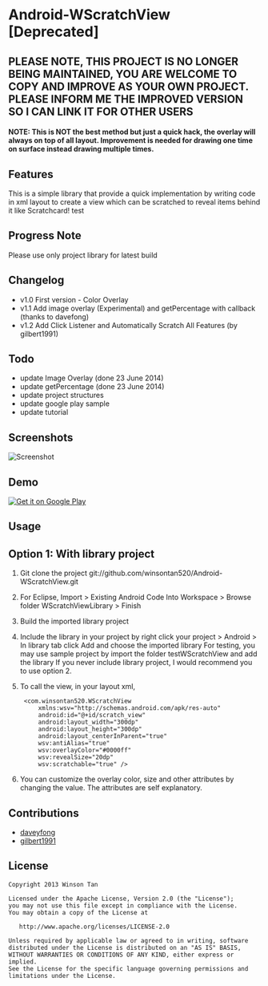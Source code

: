Android-WScratchView [Deprecated]
====================
## PLEASE NOTE, THIS PROJECT IS NO LONGER BEING MAINTAINED, YOU ARE WELCOME TO COPY AND IMPROVE AS YOUR OWN PROJECT. PLEASE INFORM ME THE IMPROVED VERSION SO I CAN LINK IT FOR OTHER USERS
#### NOTE: This is NOT the best method but just a quick hack, the overlay will always on top of all layout. Improvement is needed for drawing one time on surface instead drawing multiple times.

## Features
This is a simple library that provide a quick implementation by writing code in xml layout to create a view which can be scratched to reveal items behind it like Scratchcard! test

## Progress Note
Please use only project library for latest build

## Changelog
- v1.0 First version - Color Overlay
- v1.1 Add image overlay (Experimental) and getPercentage with callback (thanks to davefong)
- v1.2 Add Click Listener and Automatically Scratch All Features (by gilbert1991)

## Todo
- update Image Overlay (done 23 June 2014)
- update getPercentage (done 23 June 2014)
- update project structures
- update google play sample
- update tutorial

## Screenshots
![Screenshot](https://github.com/winsontan520/Android-WScratchView/raw/master/github_screenshot.png)

## Demo
[![Get it on Google Play](http://www.android.com/images/brand/get_it_on_play_logo_small.png)](https://play.google.com/store/apps/details?id=com.winsontan520.testwscratchview)

## Usage
## Option 1: With library project
1. Git clone the project git://github.com/winsontan520/Android-WScratchView.git
2. For Eclipse, Import > Existing Android Code Into Workspace > Browse folder WScratchViewLibrary > Finish
3. Build the imported library project
4. Include the library in your project by right click your project > Android > In library tab click Add and choose the imported library
For testing, you may use sample project by import the folder testWScratchView and add the library
If you never include library project, I would recommend you to use option 2.
5. To call the view, in your layout xml,
    
        <com.winsontan520.WScratchView
            xmlns:wsv="http://schemas.android.com/apk/res-auto"
            android:id="@+id/scratch_view"
            android:layout_width="300dp"
            android:layout_height="300dp"
            android:layout_centerInParent="true"
            wsv:antiAlias="true"
            wsv:overlayColor="#0000ff"
            wsv:revealSize="20dp"
            wsv:scratchable="true" />


6. You can customize the overlay color, size and other attributes by changing the value. The attributes are self explanatory.

## Contributions

* [daveyfong](https://github.com/daveyfong)
* [gilbert1991](https://github.com/gilbert1991)

## License
    Copyright 2013 Winson Tan
    
    Licensed under the Apache License, Version 2.0 (the "License");
    you may not use this file except in compliance with the License.
    You may obtain a copy of the License at
    
       http://www.apache.org/licenses/LICENSE-2.0
    
    Unless required by applicable law or agreed to in writing, software
    distributed under the License is distributed on an "AS IS" BASIS,
    WITHOUT WARRANTIES OR CONDITIONS OF ANY KIND, either express or implied.
    See the License for the specific language governing permissions and
    limitations under the License.
